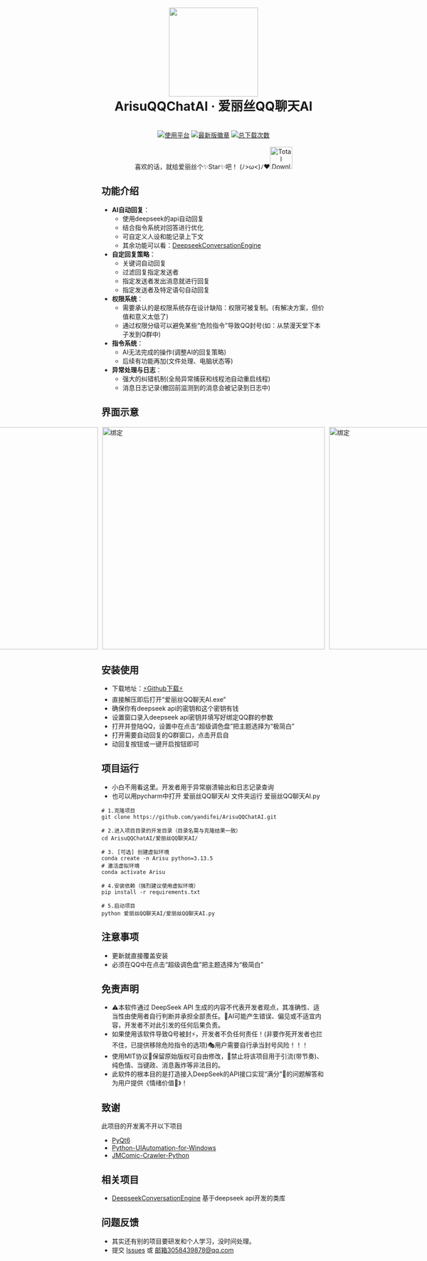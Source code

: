 <div align="center">
  <h1 align="center">
    <img src="./展示项目的图片/爱丽丝.png" width="200"/>
    <br/>
    ArisuQQChatAI · 爱丽丝QQ聊天AI
  </h1> 
</div>

<br/>

<div align="center">
  <a href=https://www.microsoft.com/zh-cn/software-download/windows11><img alt="使用平台" src="https://img.shields.io/badge/platform-Windows11-blue?style=flat-square&color=00ffff"/></a>
  <a href=https://github.com/yandifei/ArisuQQChatAI/releases/download/v1.0.0-beta/ArisuQQChatAI.7z><img alt="最新版徽章" src="https://img.shields.io/github/release/yandifei/ArisuQQChatAI?include_prereleases&style=flat-square&color=4141dc"/></a>
  <a href=https://github.com/yandifei/ArisuQQChatAI/releases><img alt="总下载次数" src="https://img.shields.io/github/downloads/yandifei/ArisuQQChatAI/total?style=flat-square&color=00ffff" /></a>
</div>

<br/>

<div align="center">
  喜欢的话，就给爱丽丝个✨Star✨吧！ (ﾉ>ω<)ﾉ❤️<img alt="Total Downloads" src="./爱丽丝QQ聊天AI/resources/爱丽丝表情包/非女仆/14.png" width="50"/>
</div>

## 功能介绍

- **AI自动回复**：
  - 使用deepseek的api自动回复
  - 结合指令系统对回答进行优化
  - 可自定义人设和能记录上下文
  - 其余功能可以看：[DeepseekConversationEngine](https://github.com/yandifei/DeepseekConversationEngine)
- **自定回复策略**：
  - 关键词自动回复
  - 过滤回复指定发送者
  - 指定发送者发出消息就进行回复
  - 指定发送者及特定语句自动回复
- **权限系统**：
  - 需要承认的是权限系统存在设计缺陷：权限可被复制。(有解决方案，但价值和意义太低了)
  - 通过权限分级可以避免某些“危险指令”导致QQ封号(如：从禁漫天堂下本子发到Q群中)
- **指令系统**：
  - AI无法完成的操作(调整AI的回复策略)
  - 后续有功能再加(文件处理、电脑状态等)
- **异常处理与日志**：
  - 强大的纠错机制(全局异常捕获和线程池自动重启线程)
  - 消息日志记录(撤回前监测到的消息会被记录到日志中)

## 界面示意

<div style="display: flex; justify-content: center; gap: 10px; margin: 20px auto;">
  <img src="https://media.githubusercontent.com/media/yandifei/ArisuQQChatAI/bf40dda6d3300abe92f4e03f103e936f9738ee97/%E5%B1%95%E7%A4%BA%E9%A1%B9%E7%9B%AE%E7%9A%84%E5%9B%BE%E7%89%87/%E4%B8%BB%E9%A1%B5.png" 
       alt="热键"
       style="width: 500px; height: auto;"/>
  <img src="https://media.githubusercontent.com/media/yandifei/ArisuQQChatAI/main/%E5%B1%95%E7%A4%BA%E9%A1%B9%E7%9B%AE%E7%9A%84%E5%9B%BE%E7%89%87/%E7%8A%B6%E6%80%81%E7%9B%91%E6%B5%8B.png" 
      alt="绑定" 
      style="width: 500px; height: auto;"/>
  <img src="https://media.githubusercontent.com/media/yandifei/ArisuQQChatAI/main/%E5%B1%95%E7%A4%BA%E9%A1%B9%E7%9B%AE%E7%9A%84%E5%9B%BE%E7%89%87/%E7%BB%91%E5%AE%9A.png" 
       alt="绑定" 
       style="width: 500px; height: auto;"/>
</div>

## 安装使用
- 下载地址：[⚡Github下载⚡](https://github.com/yandifei/ArisuQQChatAI/releases/download/v1.0.0-beta/ArisuQQChatAI.7z)
- 直接解压即后打开“爱丽丝QQ聊天AI.exe”
- 确保你有deepseek api的密钥和这个密钥有钱
- 设置窗口录入deepseek api密钥并填写好绑定QQ群的参数
- 打开并登陆QQ，设置中在点击“超级调色盘”把主题选择为“极简白”
- 打开需要自动回复的Q群窗口，点击开启自
- 动回复按钮或一键开启按钮即可

## 项目运行
- 小白不用看这里。开发者用于异常崩溃输出和日志记录查询
- 也可以用pycharm中打开 爱丽丝QQ聊天AI 文件夹运行 爱丽丝QQ聊天AI.py
```git
# 1.克隆项目
git clone https://github.com/yandifei/ArisuQQChatAI.git

# 2.进入项目目录的开发目录（目录名需与克隆结果一致）
cd ArisuQQChatAI/爱丽丝QQ聊天AI/

# 3. [可选] 创建虚拟环境
conda create -n Arisu python=3.13.5
# 激活虚拟环境
conda activate Arisu

# 4.安装依赖（强烈建议使用虚拟环境）
pip install -r requirements.txt

# 5.启动项目
python 爱丽丝QQ聊天AI/爱丽丝QQ聊天AI.py
```

## 注意事项
- 更新就直接覆盖安装
- 必须在QQ中在点击“超级调色盘”把主题选择为“极简白”

## 免责声明
- ⚠️本软件通过 DeepSeek API 生成的内容不代表开发者观点，其准确性、适当性由使用者自行判断并承担全部责任。🤖AI可能产生错误、偏见或不适宜内容，开发者不对此引发的任何后果负责。
- 如果使用该软件导致Q号被封⚡，开发者不负任何责任！(非要作死开发者也拦不住，已提供移除危险指令的选项)🎭用户需要自行承当封号风险！！！
- 使用MIT协议📜保留原始版权可自由修改，🚫禁止将该项目用于引流(带节奏)、纯色情、当键政、消息轰炸等非法目的。
- 此软件的根本目的是打造接入DeepSeek的API接口实现“满分”🧠的问题解答和为用户提供《情绪价值💖》！


## 致谢

此项目的开发离不开以下项目
- [PyQt6](https://www.riverbankcomputing.com/software/pyqt/)
- [Python-UIAutomation-for-Windows](https://github.com/yinkaisheng/Python-UIAutomation-for-Windows)
- [JMComic-Crawler-Python](https://github.com/hect0x7/JMComic-Crawler-Python)

## 相关项目

- [DeepseekConversationEngine](https://github.com/yandifei/DeepseekConversationEngine) 基于deepseek api开发的类库

## 问题反馈
- 其实还有别的项目要研发和个人学习，没时间处理。
- 提交 [Issues](https://github.com/yandifei/ArisuQQChatAI/issues) 或 邮箱3058439878@qq.com
